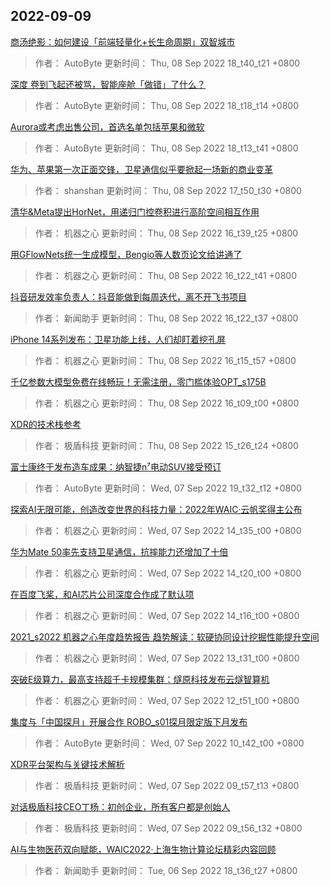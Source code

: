 
## 2022-09-09

 [商汤绝影：如何建设「前端轻量化+长生命周期」双智城市](https://www.jiqizhixin.com/articles/2022-09-08-14)

> 作者： AutoByte  更新时间： Thu, 08 Sep 2022 18_t40_t21 +0800

 [深度   卷到飞起还被骂，智能座舱「做错」了什么？](https://www.jiqizhixin.com/articles/2022-09-08-13)

> 作者： AutoByte  更新时间： Thu, 08 Sep 2022 18_t18_t14 +0800

 [Aurora或考虑出售公司，首选名单包括苹果和微软](https://www.jiqizhixin.com/articles/2022-09-08-12)

> 作者： AutoByte  更新时间： Thu, 08 Sep 2022 18_t13_t41 +0800

 [华为、苹果第一次正面交锋，卫星通信似乎要掀起一场新的商业变革](https://www.jiqizhixin.com/articles/2022-09-08-11)

> 作者： shanshan  更新时间： Thu, 08 Sep 2022 17_t50_t30 +0800

 [清华&Meta提出HorNet，用递归门控卷积进行高阶空间相互作用](https://www.jiqizhixin.com/articles/2022-09-08-7)

> 作者： 机器之心  更新时间： Thu, 08 Sep 2022 16_t39_t25 +0800

 [用GFlowNets统一生成模型，Bengio等人数页论文给讲通了](https://www.jiqizhixin.com/articles/2022-09-08-6)

> 作者： 机器之心  更新时间： Thu, 08 Sep 2022 16_t22_t41 +0800

 [抖音研发效率负责人：抖音能做到每周迭代，离不开飞书项目](https://www.jiqizhixin.com/articles/2022-09-08-4)

> 作者： 新闻助手  更新时间： Thu, 08 Sep 2022 16_t22_t37 +0800

 [iPhone 14系列发布：卫星功能上线，人们却盯着挖孔屏](https://www.jiqizhixin.com/articles/2022-09-08-5)

> 作者： 机器之心  更新时间： Thu, 08 Sep 2022 16_t15_t57 +0800

 [千亿参数大模型免费在线畅玩！无需注册，零门槛体验OPT_s175B](https://www.jiqizhixin.com/articles/2022-09-08-3)

> 作者： 机器之心  更新时间： Thu, 08 Sep 2022 16_t09_t00 +0800

 [XDR的技术栈参考](https://www.jiqizhixin.com/articles/2022-09-07-8)

> 作者： 极盾科技  更新时间： Thu, 08 Sep 2022 15_t26_t24 +0800

 [富士康终于发布造车成果：纳智捷n⁷电动SUV接受预订](https://www.jiqizhixin.com/articles/2022-09-07-9)

> 作者： AutoByte  更新时间： Wed, 07 Sep 2022 19_t32_t12 +0800

 [探索AI无限可能，创造改变世界的科技力量：2022年WAIC·云帆奖得主公布](https://www.jiqizhixin.com/articles/2022-09-07-6)

> 作者： 机器之心  更新时间： Wed, 07 Sep 2022 14_t35_t00 +0800

 [华为Mate 50率先支持卫星通信，抗摔能力还增加了十倍](https://www.jiqizhixin.com/articles/2022-09-07-5)

> 作者： 机器之心  更新时间： Wed, 07 Sep 2022 14_t20_t00 +0800

 [在百度飞桨，和AI芯片公司深度合作成了默认项](https://www.jiqizhixin.com/articles/2022-09-07-4)

> 作者： 机器之心  更新时间： Wed, 07 Sep 2022 14_t16_t00 +0800

 [2021_s2022 机器之心年度趋势报告   趋势解读：软硬协同设计挖掘性能提升空间](https://www.jiqizhixin.com/articles/2022-09-07-3)

> 作者： 机器之心  更新时间： Wed, 07 Sep 2022 13_t31_t00 +0800

 [突破E级算力，最高支持超千卡规模集群：燧原科技发布云燧智算机](https://www.jiqizhixin.com/articles/2022-09-07-2)

> 作者： 机器之心  更新时间： Wed, 07 Sep 2022 12_t51_t00 +0800

 [集度与「中国探月」开展合作 ROBO_s01探月限定版下月发布](https://www.jiqizhixin.com/articles/2022-09-07)

> 作者： AutoByte  更新时间： Wed, 07 Sep 2022 10_t42_t00 +0800

 [XDR平台架构与关键技术解析](https://www.jiqizhixin.com/articles/2022-08-16-7)

> 作者： 极盾科技  更新时间： Wed, 07 Sep 2022 09_t57_t13 +0800

 [对话极盾科技CEO丁杨：初创企业，所有客户都是创始人](https://www.jiqizhixin.com/articles/2022-08-03-4)

> 作者： 极盾科技  更新时间： Wed, 07 Sep 2022 09_t56_t32 +0800

 [AI与生物医药双向赋能，WAIC2022·上海生物计算论坛精彩内容回顾](https://www.jiqizhixin.com/articles/2022-09-06-10)

> 作者： 新闻助手  更新时间： Tue, 06 Sep 2022 18_t36_t27 +0800

